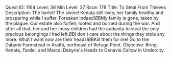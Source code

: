 Quest ID: 1164
Level: 36
Min Level: 27
Race: 178
Title: To Steal From Thieves
Description: The harlot! The swine! Kenata still lives; her family healthy and prospering while I suffer. Forsaken indeed!$B$BMy family is gone, taken by the plague. Our estate also forfeit; looted and burned during the war. And after all that, her and her lousy children had the audacity to steal the only precious belongings I had left.$B$BI don't care about the things they stole any more. What I want now are their heads!$B$BKill them for me! Go to the Dabyrie Farmstead in Arathi, northeast of Refuge Point.
Objective: Bring Kenata, Fardel, and Marcel Dabyrie's Heads to Genavie Callow in Undercity.
